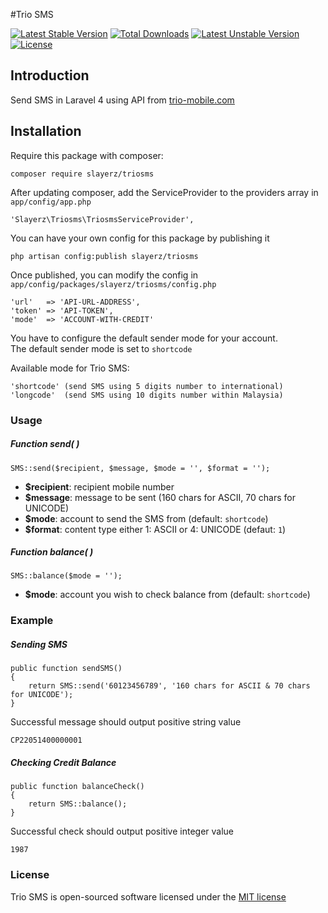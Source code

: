 #Trio SMS

[![Latest Stable Version](https://poser.pugx.org/slayerz/triosms/v/stable.svg)](https://packagist.org/packages/slayerz/triosms)
[![Total Downloads](https://poser.pugx.org/slayerz/triosms/downloads.svg)](https://packagist.org/packages/slayerz/triosms)
[![Latest Unstable Version](https://poser.pugx.org/slayerz/triosms/v/unstable.svg)](https://packagist.org/packages/slayerz/triosms)
[![License](https://poser.pugx.org/slayerz/triosms/license.svg)](https://packagist.org/packages/slayerz/triosms)  

## Introduction

Send SMS in Laravel 4 using API from [trio-mobile.com](http://www.trio-mobile.com)  

## Installation

Require this package with composer:

	composer require slayerz/triosms

After updating composer, add the ServiceProvider to the providers array in `app/config/app.php`

	'Slayerz\Triosms\TriosmsServiceProvider',

You can have your own config for this package by publishing it

	php artisan config:publish slayerz/triosms

Once published, you can modify the config in `app/config/packages/slayerz/triosms/config.php`

	'url'	=> 'API-URL-ADDRESS',
	'token' => 'API-TOKEN',
	'mode'	=> 'ACCOUNT-WITH-CREDIT'

You have to configure the default sender mode for your account.  
The default sender mode is set to `shortcode`

Available mode for Trio SMS:

	'shortcode' (send SMS using 5 digits number to international)
	'longcode'  (send SMS using 10 digits number within Malaysia)

### Usage

##### Function send( )

	SMS::send($recipient, $message, $mode = '', $format = '');

- **$recipient**: recipient mobile number
- **$message**: message to be sent (160 chars for ASCII, 70 chars for UNICODE)
- **$mode**: account to send the SMS from (default: `shortcode`)
- **$format**: content type either 1: ASCII or 4: UNICODE (defaut: `1`)  


##### Function balance( )

	SMS::balance($mode = '');

- **$mode**: account you wish to check balance from (default: `shortcode`)

### Example

##### Sending SMS

	public function sendSMS()
	{
		return SMS::send('60123456789', '160 chars for ASCII & 70 chars for UNICODE');
	}

Successful message should output positive string value

	CP22051400000001


##### Checking Credit Balance

	public function balanceCheck()
	{
		return SMS::balance();
	}

Successful check should output positive integer value

	1987

### License

Trio SMS is open-sourced software licensed under the [MIT license](http://opensource.org/licenses/MIT)